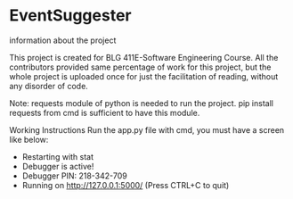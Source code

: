 # EventSuggester
information about the project

This project is created for BLG 411E-Software Engineering Course. All the contributors provided same percentage of work for this project, 
but the whole project is uploaded once for just the facilitation of reading, without any disorder of code.

Note: requests module of python is needed to run the project. 
pip install requests from cmd is sufficient to have this module. 

Working Instructions
Run the app.py file with cmd, you must have a screen like below:
 * Restarting with stat
 * Debugger is active!
 * Debugger PIN: 218-342-709
 * Running on http://127.0.0.1:5000/ (Press CTRL+C to quit)
